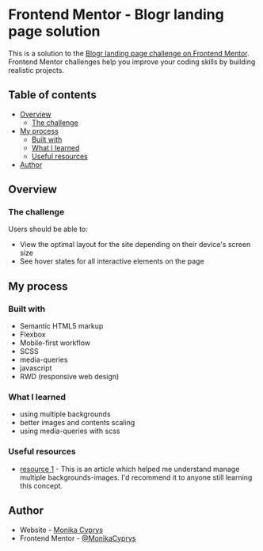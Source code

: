 # Frontend Mentor - Blogr landing page solution

This is a solution to the [Blogr landing page challenge on Frontend Mentor](https://www.frontendmentor.io/challenges/blogr-landing-page-EX2RLAApP). Frontend Mentor challenges help you improve your coding skills by building realistic projects. 

## Table of contents

- [Overview](#overview)
  - [The challenge](#the-challenge)
- [My process](#my-process)
  - [Built with](#built-with)
  - [What I learned](#what-i-learned)
  - [Useful resources](#useful-resources)
- [Author](#author)
## Overview

### The challenge

Users should be able to:

- View the optimal layout for the site depending on their device's screen size
- See hover states for all interactive elements on the page

## My process

### Built with

- Semantic HTML5 markup
- Flexbox
- Mobile-first workflow
- SCSS
- media-queries
- javascript
- RWD (responsive web design)

### What I learned

- using multiple backgrounds
- better images and contents scaling
- using media-queries with scss 

### Useful resources

- [resource 1](https://developer.mozilla.org/en-US/docs/Web/CSS/CSS_Backgrounds_and_Borders/Using_multiple_backgrounds) - This is an article which helped me understand manage multiple backgrounds-images. I'd recommend it to anyone still learning this concept.

## Author

- Website - [Monika Cyprys](https://monikacyprys.github.io/Blogr-landing-page/)
- Frontend Mentor - [@MonikaCyprys](https://www.frontendmentor.io/profile/MonikaCyprys)
